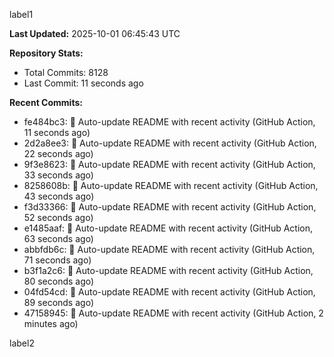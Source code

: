 
label1 
<!-- ACTIVITY_START -->
**Last Updated:** 2025-10-01 06:45:43 UTC

**Repository Stats:**
- Total Commits: 8128
- Last Commit: 11 seconds ago

**Recent Commits:**
- fe484bc3: 🤖 Auto-update README with recent activity (GitHub Action, 11 seconds ago)
- 2d2a8ee3: 🤖 Auto-update README with recent activity (GitHub Action, 22 seconds ago)
- 9f3e8623: 🤖 Auto-update README with recent activity (GitHub Action, 33 seconds ago)
- 8258608b: 🤖 Auto-update README with recent activity (GitHub Action, 43 seconds ago)
- f3d33366: 🤖 Auto-update README with recent activity (GitHub Action, 52 seconds ago)
- e1485aaf: 🤖 Auto-update README with recent activity (GitHub Action, 63 seconds ago)
- abbfdb6c: 🤖 Auto-update README with recent activity (GitHub Action, 71 seconds ago)
- b3f1a2c6: 🤖 Auto-update README with recent activity (GitHub Action, 80 seconds ago)
- 04fd54cd: 🤖 Auto-update README with recent activity (GitHub Action, 89 seconds ago)
- 47158945: 🤖 Auto-update README with recent activity (GitHub Action, 2 minutes ago)
<!-- ACTIVITY_END -->

label2
